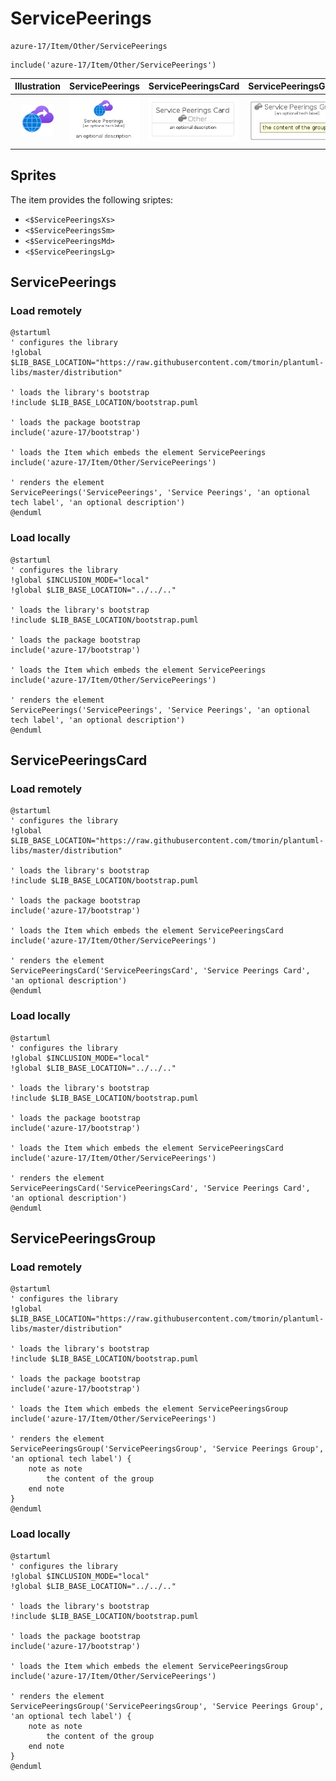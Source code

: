 # ServicePeerings


```text
azure-17/Item/Other/ServicePeerings
```

```text
include('azure-17/Item/Other/ServicePeerings')
```



| Illustration | ServicePeerings | ServicePeeringsCard | ServicePeeringsGroup |
| :---: | :---: | :---: | :---: |
| ![illustration for Illustration](../../../azure-17/Item/Other/ServicePeerings.png) | ![illustration for ServicePeerings](../../../azure-17/Item/Other/ServicePeerings.Local.png) | ![illustration for ServicePeeringsCard](../../../azure-17/Item/Other/ServicePeeringsCard.Local.png) | ![illustration for ServicePeeringsGroup](../../../azure-17/Item/Other/ServicePeeringsGroup.Local.png) |



## Sprites
The item provides the following sriptes:

- `<$ServicePeeringsXs>`
- `<$ServicePeeringsSm>`
- `<$ServicePeeringsMd>`
- `<$ServicePeeringsLg>`





## ServicePeerings

### Load remotely
```plantuml
@startuml
' configures the library
!global $LIB_BASE_LOCATION="https://raw.githubusercontent.com/tmorin/plantuml-libs/master/distribution"

' loads the library's bootstrap
!include $LIB_BASE_LOCATION/bootstrap.puml

' loads the package bootstrap
include('azure-17/bootstrap')

' loads the Item which embeds the element ServicePeerings
include('azure-17/Item/Other/ServicePeerings')

' renders the element
ServicePeerings('ServicePeerings', 'Service Peerings', 'an optional tech label', 'an optional description')
@enduml
```

### Load locally
```plantuml
@startuml
' configures the library
!global $INCLUSION_MODE="local"
!global $LIB_BASE_LOCATION="../../.."

' loads the library's bootstrap
!include $LIB_BASE_LOCATION/bootstrap.puml

' loads the package bootstrap
include('azure-17/bootstrap')

' loads the Item which embeds the element ServicePeerings
include('azure-17/Item/Other/ServicePeerings')

' renders the element
ServicePeerings('ServicePeerings', 'Service Peerings', 'an optional tech label', 'an optional description')
@enduml
```

## ServicePeeringsCard

### Load remotely
```plantuml
@startuml
' configures the library
!global $LIB_BASE_LOCATION="https://raw.githubusercontent.com/tmorin/plantuml-libs/master/distribution"

' loads the library's bootstrap
!include $LIB_BASE_LOCATION/bootstrap.puml

' loads the package bootstrap
include('azure-17/bootstrap')

' loads the Item which embeds the element ServicePeeringsCard
include('azure-17/Item/Other/ServicePeerings')

' renders the element
ServicePeeringsCard('ServicePeeringsCard', 'Service Peerings Card', 'an optional description')
@enduml
```

### Load locally
```plantuml
@startuml
' configures the library
!global $INCLUSION_MODE="local"
!global $LIB_BASE_LOCATION="../../.."

' loads the library's bootstrap
!include $LIB_BASE_LOCATION/bootstrap.puml

' loads the package bootstrap
include('azure-17/bootstrap')

' loads the Item which embeds the element ServicePeeringsCard
include('azure-17/Item/Other/ServicePeerings')

' renders the element
ServicePeeringsCard('ServicePeeringsCard', 'Service Peerings Card', 'an optional description')
@enduml
```

## ServicePeeringsGroup

### Load remotely
```plantuml
@startuml
' configures the library
!global $LIB_BASE_LOCATION="https://raw.githubusercontent.com/tmorin/plantuml-libs/master/distribution"

' loads the library's bootstrap
!include $LIB_BASE_LOCATION/bootstrap.puml

' loads the package bootstrap
include('azure-17/bootstrap')

' loads the Item which embeds the element ServicePeeringsGroup
include('azure-17/Item/Other/ServicePeerings')

' renders the element
ServicePeeringsGroup('ServicePeeringsGroup', 'Service Peerings Group', 'an optional tech label') {
    note as note
        the content of the group
    end note
}
@enduml
```

### Load locally
```plantuml
@startuml
' configures the library
!global $INCLUSION_MODE="local"
!global $LIB_BASE_LOCATION="../../.."

' loads the library's bootstrap
!include $LIB_BASE_LOCATION/bootstrap.puml

' loads the package bootstrap
include('azure-17/bootstrap')

' loads the Item which embeds the element ServicePeeringsGroup
include('azure-17/Item/Other/ServicePeerings')

' renders the element
ServicePeeringsGroup('ServicePeeringsGroup', 'Service Peerings Group', 'an optional tech label') {
    note as note
        the content of the group
    end note
}
@enduml
```

